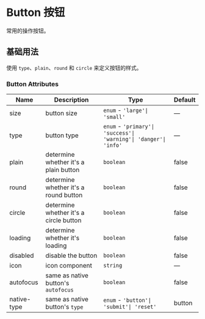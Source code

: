 # Button 按钮

常用的操作按钮。

## 基础用法

使用 `type`、`plain`、`round` 和 `circle` 来定义按钮的样式。

<preview path="../demo/Button/Basic.vue" title="基础用法" description="Button组件的基础用法"></preview>

### Button Attributes

| Name        | Description                            | Type                                                             | Default |
| ----------- | -------------------------------------- | ---------------------------------------------------------------- | ------- |
| size        | button size                            | `enum` - `'large'\| 'small'`                                     | —       |
| type        | button type                            | `enum` - `'primary'\| 'success'\| 'warning'\| 'danger'\| 'info'` | —       |
| plain       | determine whether it's a plain button  | `boolean`                                                        | false   |
| round       | determine whether it's a round button  | `boolean`                                                        | false   |
| circle      | determine whether it's a circle button | `boolean`                                                        | false   |
| loading     | determine whether it's loading         | `boolean`                                                        | false   |
| disabled    | disable the button                     | `boolean`                                                        | false   |
| icon        | icon component                         | `string`                                                         | —       |
| autofocus   | same as native button's `autofocus`    | `boolean`                                                        | false   |
| native-type | same as native button's `type`         | `enum` - `'button'\| 'submit'\| 'reset'`                         | button  |
